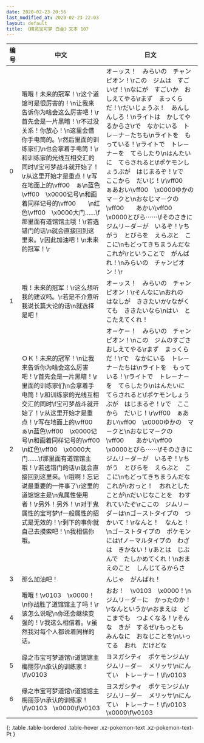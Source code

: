 ```yaml
---
date: 2020-02-23 20:56
last_modified_at: 2020-02-23 22:03
layout: default
title: 《精灵宝可梦 白金》文本 107
---
```

| 编号 | 中文 | 日文 |
| ---- | ---- | ---- |
| 0 | 哦哦！未来的冠军！\r这个道馆可是很厉害的！\n让我来告诉你为啥会这么厉害吧！\r首先会是一片黑暗！\r不过没关系！你放心！\n这里会借你手电筒的。\r然后里面的训练家们\n也会拿着手电筒！\r和训练家的光线互相交汇的同时\f宝可梦战斗就开始了！\r从这里开始才是重点！\r写在地面上的\vff00　ぁ\n蓝色\vff00　\x0000记号\n和画着同样记号的\vff00　　\n红色\vff00　\x0000大门……\f那里面有道馆馆主哦！\r若选错门的话\n就会直接回到这里来。\r因此加油吧！\n未来的冠军！\r | オ－ッス！　みらいの　チャンピオン！\rこの　ジムは　すごいぜ！\nなにが　すごいか　おしえてやる\rまず　まっくら　だ！\rだいじょうぶ！　あんしんしろ！\nライトは　かしてやるからさ\rで　なかにいる　トレ－ナ－たちも\nライトを　もっている！\rライトで　トレ－ナ－を　てらしたり\nはんたいに　てらされると\fポケモンしょうぶが　はじまるぞ！\rで　ここから　だいじ！\r\vff00　ぁあおい\vff00　\x0000ゆかの　マ－クと\nおなじマ－クの　\vff00　　あかい\vff00　\x0000とびら⋯⋯\fそのさきに　ジムリ－ダ－が　いるぞ！\rちがう　とびらを　えらぶと　ここに\nもどってきちまうんだな　これが\rということで　がんばれ！\nみらいの　チャンピオン！\r |
| 1 | 哦！未来的冠军！\r这么想听我的建议吗。\r若是不介意听我说长篇大论的话\n就选择是吧！ | オ－ッス！　みらいの　チャンピオン！\rそんなに\nおれの　はなしが　ききたいか\rながくても　ききたいなら\nはい　と　こたえてくれ！ |
| 2 | ＯＫ！未来的冠军！\n让我来告诉你为啥会这么厉害吧！\r首先会是一片黑暗！\r里面的训练家们\n会拿着手电筒！\r和训练家的光线互相交汇的同时\f宝可梦战斗就开始了！\r从这里开始才是重点！\r写在地面上的\vff00　ぁ\n蓝色\vff00　\x0000记号\n和画着同样记号的\vff00　　\n红色\vff00　\x0000大门……\f那里面有道馆馆主哦！\r若选错门的话\n就会直接回到这里来。\r哦啊！忘记说最重要的一件事了\r这里的道馆馆主是\n鬼属性使用者！\r另外！另外！\n对于鬼属性的宝可梦\f一般属性的招式是无效的！\r剩下的事你就自己去摸索吧！\n我相信你哦。 | オ－ケ－！　みらいの　チャンピオン！\nこの　ジムのすごさ　おしえてやる\rまず　まっくら　だ！\rで　なかにいる　トレ－ナ－たちは\nライトを　もっている！\rライトで　トレ－ナ－を　てらしたり\nはんたいに　てらされると\fポケモンしょうぶが　はじまるぞ！\rで　ここから　だいじ！\r\vff00　ぁあおい\vff00　\x0000ゆかの　マ－クと\nおなじマ－クの　\vff00　　あかい\vff00　\x0000とびら⋯⋯\fそのさきに　ジムリ－ダ－が　いるぞ！\rちがう　とびらを　えらぶと　ここに\nもどってきちまうんだな　これが\rおっと！　おれとしたことが\nだいじなことを　わすれていたぞ\rここの　ジムリ－ダ－は\nゴ－ストタイプの　つかいて！\rなんと！　なんと！\nゴ－ストタイプの　ポケモンには\fノ－マルタイプの　わざは　きかない！\rあとは　じぶんで　たしかめてくれ！\nおまえのこと　しんじてるからさ |
| 3 | 那么加油吧！ | んじゃ　がんばれ！ |
| 4 | 哦哦！\v0103　\x0000！\n你战胜了道馆馆主了吗！\r该怎么说呢\n你还会继续变强的！\r我这么相信着。\r虽然我对每个人都说着同样的话。 | おお！　\v0103　\x0000！\nジムリ－ダ－に　かったのか！\rなんというか\nおまえは　どこまでも　つよくなる！\rそんな　きが　するぜ\rもっとも　みんなに　おなじことを\nいってる　おれ　だけどな |
| 5 | 缘之市宝可梦道馆\r道馆馆主梅丽莎\n承认的训练家！\f\v0103　　 | ヨスガシティ　ポケモンジム\rジムリ－ダ－　メリッサ\nにんてい　トレ－ナ－！\f\v0103　　 |
| 6 | 缘之市宝可梦道馆\r道馆馆主梅丽莎\n承认的训练家！\f\v0103　\x0000\f\v0103　　 | ヨスガシティ　ポケモンジム\rジムリ－ダ－　メリッサ\nにんてい　トレ－ナ－！\f\v0103　\x0000\f\v0103　　 |
{: .table .table-bordered .table-hover .xz-pokemon-text .xz-pokemon-text-Pt }